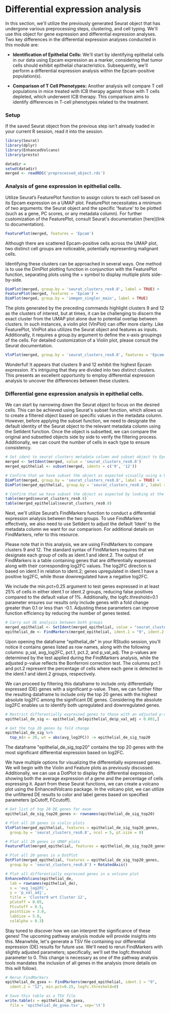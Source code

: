 # Differential expression analysis

In this section, we'll utilize the previously generated Seurat object that has undergone various preprocessing steps, clustering, and cell typing. We'll use this object for gene expression and differential expression analyses. Two key differences in the differential expression analyses conducted in this module are:

- **Identification of Epithelial Cells:** We'll start by identifying epithelial cells in our data using Epcam expression as a marker, considering that tumor cells should exhibit epithelial characteristics. Subsequently, we'll perform a differential expression analysis within the Epcam-positive population(s).

- **Comparison of T Cell Phenotypes:** Another analysis will compare T cell populations in mice treated with ICB therapy against those with T cells depleted, which underwent ICB therapy. This comparison aims to identify differences in T-cell phenotypes related to the treatment.

### Setup

If the saved Seurat object from the previous step isn't already loaded in your current R session, read it into the session.

```R
library(Seurat)
library(dplyr)
library(EnhancedVolcano)
library(presto)

datadir =
setwd(datadir)
merged <- readRDS('preprocessed_object.rds')
```

### Analysis of gene expression in epithelial cells.

Utilize Seurat’s FeaturePlot function to assign colors to each cell based on its Epcam expression on a UMAP plot. FeaturePlot necessitates a minimum of two arguments: the Seurat object and the specific 'feature' to be plotted (such as a gene, PC scores, or any metadata column). For further customization of the FeaturePlot, consult Seurat's documentation [here](link to documentation).

```R
FeaturePlot(merged, features = 'Epcam')
```

Although there are scattered Epcam-positive cells across the UMAP plot, two distinct cell groups are noticeable, potentially representing malignant cells.

Identifying these clusters can be approached in several ways. One method is to use the DimPlot plotting function in conjunction with the FeaturePlot function, separating plots using the + symbol to display multiple plots side-by-side.

```R
DimPlot(merged, group.by = 'seurat_clusters_res0.8', label = TRUE) + 
FeaturePlot(merged, features = 'Epcam') + 
DimPlot(merged, group.by = 'immgen_singler_main', label = TRUE)
```

The plots generated by the preceding commands highlight clusters 9 and 12 as the clusters of interest, but at times, it can be challenging to discern the exact cluster from the UMAP plot alone due to potential overlap between clusters. In such instances, a violin plot (VlnPlot) can offer more clarity. Like FeaturePlot, VlnPlot also utilizes the Seurat object and features as inputs. Additionally, it requires a group.by argument to define the x-axis groupings of the cells. For detailed customization of a Violin plot, please consult the Seurat documentation.

```R
VlnPlot(merged, group.by = 'seurat_clusters_res0.8', features = 'Epcam')
```

Wonderful! It appears that clusters 9 and 12 exhibit the highest Epcam expression. It's intriguing that they are divided into two distinct clusters. This presents an excellent opportunity to employ differential expression analysis to uncover the differences between these clusters.

### Differential gene expression analysis in epithelial cells.

We can start by narrowing down the Seurat object to focus on the desired cells. This can be achieved using Seurat's subset function, which allows us to create a filtered object based on specific values in the metadata column. However, before applying the subset function, we need to designate the default identity of the Seurat object to the relevant metadata column using the SetIdent function. Once the object is subsetted, we can compare the original and subsetted objects side by side to verify the filtering process. Additionally, we can count the number of cells in each type to ensure consistency.

```R
# Set ident to seurat clusters metadata column and subset object to Epcam positive clusters
merged <- SetIdent(merged, value = 'seurat_clusters_res0.8')
merged_epithelial <- subset(merged, idents = c('9', '12'))

# Confirm that we have subset the object as expected visually using a UMAP
DimPlot(merged, group.by = 'seurat_clusters_res0.8', label = TRUE) + 
DimPlot(merged_epithelial, group.by = 'seurat_clusters_res0.8', label = TRUE)

# Confirm that we have subset the object as expected by looking at the individual cell counts
table(merged$seurat_clusters_res0.8)
table(merged_epithelial$seurat_clusters_res0.8)
```

Next, we'll utilize Seurat’s FindMarkers function to conduct a differential expression analysis between the two groups. To use FindMarkers effectively, we also need to use SetIdent to adjust the default ‘Ident’ to the metadata column we want for our comparison. For additional details on FindMarkers, refer to this resource.

Please note that in this analysis, we are using FindMarkers to compare clusters 9 and 12. The standard syntax of FindMarkers requires that we designate each group of cells as ident.1 and ident.2. The output of FindMarkers is a table containing genes that are differentially expressed along with their corresponding log2FC values. The log2FC direction is based on ident.1 in relation to ident.2; genes upregulated in ident.1 have a positive log2FC, while those downregulated have a negative log2FC. 

We include the min.pct=0.25 argument to test genes expressed in at least 25% of cells in either ident.1 or ident.2 groups, reducing false positives compared to the default value of 1%. Additionally, the logfc.threshold=0.1 parameter ensures our results only include genes with a fold change greater than 0.1 or less than -0.1. Adjusting these parameters can improve function efficiency by reducing the number of genes tested.

```R
# Carry out DE analysis between both groups
merged_epithelial <- SetIdent(merged_epithelial, value = "seurat_clusters_res0.8")
epithelial_de <- FindMarkers(merged_epithelial, ident.1 = "9", ident.2 = "12", min.pct=0.25, logfc.threshold=0.1) #how cluster 9 changes wrt cluster 12
```

Upon opening the dataframe "epithelial_de" in your RStudio session, you'll notice it contains genes listed as row names, along with the following columns: p_val, avg_log2FC, pct.1, pct.2, and p_val_adj. The p-values are determined by the test applied during the FindMarkers analysis, while the adjusted p-value reflects the Bonferroni correction test. The columns pct.1 and pct.2 represent the percentage of cells where each gene is detected in the ident.1 and ident.2 groups, respectively.

We can proceed by filtering this dataframe to include only differentially expressed (DE) genes with a significant p-value. Then, we can further filter the resulting dataframe to include only the top 20 genes with the highest absolute log2FC among the significant DE genes. Considering the absolute log2FC enables us to identify both upregulated and downregulated genes.

```R
# Restrict differentially expressed genes to those with an adjusted p-value less than 0.001 
epithelial_de_sig <- epithelial_de[epithelial_de$p_val_adj < 0.001,] 

# Get the top 20 genes by fold change
epithelial_de_sig %>%
  top_n(n = 20, wt = abs(avg_log2FC)) -> epithelial_de_sig_top20
```

The dataframe "epithelial_de_sig_top20" contains the top 20 genes with the most significant differential expression based on log2FC.

We have multiple options for visualizing the differentially expressed genes. We will begin with the Violin and Feature plots as previously discussed. Additionally, we can use a DotPlot to display the differential expression, showing both the average expression of a gene and the percentage of cells expressing it. Apart from these Seurat functions, we can create a volcano plot using the EnhancedVolcano package. In the volcano plot, we can utilize the unfiltered DE results to color and label genes based on specified parameters (pCutoff, FCcutoff).

```R
# Get list of top 20 DE genes for ease
epithelial_de_sig_top20_genes <- rownames(epithelial_de_sig_top20)

# Plot all 20 genes in violin plots
VlnPlot(merged_epithelial, features = epithelial_de_sig_top20_genes, 
  group.by = 'seurat_clusters_res0.8', ncol = 5, pt.size = 0)

# Plot all 20 genes in UMAP plots
FeaturePlot(merged_epithelial, features = epithelial_de_sig_top20_genes, ncol = 5)

# Plot all 20 genes in a DotPlot
DotPlot(merged_epithelial, features = epithelial_de_sig_top20_genes, 
  group.by = 'seurat_clusters_res0.8') + RotatedAxis()

# Plot all differentially expressed genes in a volcano plot
EnhancedVolcano(epithelial_de,
  lab = rownames(epithelial_de),
  x = 'avg_log2FC',
  y = 'p_val_adj',
  title = 'Cluster9 wrt Cluster 12',
  pCutoff = 0.05,
  FCcutoff = 0.5,
  pointSize = 3.0,
  labSize = 5.0,
  colAlpha = 0.3)
```

Stay tuned to discover how we can interpret the significance of these genes! The upcoming pathway analysis module will provide insights into this. Meanwhile, let's generate a TSV file containing our differential expression (DE) results for future use. We'll need to rerun FindMarkers with slightly adjusted parameters; specifically, we'll set the logfc.threshold parameter to 0. This change is necessary as one of the pathway analysis tools mandates the inclusion of all genes in the analysis (more details on this will follow).

```R
# Rerun FindMarkers
epithelial_de_gsea <- FindMarkers(merged_epithelial, ident.1 = "9", 
  ident.2 = "12", min.pct=0.25, logfc.threshold=0)

# Save this table as a TSV file
write.table(x = epithelial_de_gsea, 
  file = 'epithelial_de_gsea.tsv', sep='\t')
```








